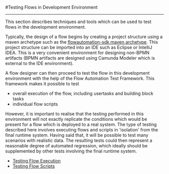 #Testing Flows in Development Environment

---
This section describes techniques and tools which can be used to test flows in the development environment.

Typically, the design of a flow begins by creating a project structure using a maven archetype such as the [flowautomation-sdk maven archetype](../../designing/design-environment/flow-project-maven-archetype.html). This project structure can be imported into an IDE such as Eclipse or IntelliJ IDEA. This is a very convenient environment for designing non-BPMN artifacts (BPMN artifacts are designed using Camunda Modeler which is external to the IDE environment).

A flow designer can then proceed to test the flow in this development environment with the help of the Flow Automation Test Framework. This framework makes it possible to test

- overall execution of the flow, including usertasks and building block tasks
- individual flow scripts

However, it is important to realise that the testing performed in this environment will not exactly replicate the conditions which would be present for a flow which is deployed to a real system. The type of testing described here involves executing flows and scripts in 'isolation' from the final runtime system. Having said that, it will be possible to test many scenarios with realistic data. The resulting tests could then represent a reasonable degree of automated regression, which ideally should be supplemented by other tests involving the final runtime system.

- [Testing Flow Execution](testing-flow-execution/testing-flow-execution.md)
- [Testing Flow Scripts](testing-flow-scripts/testing-flow-scripts.md)

